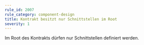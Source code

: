 ```yaml
---
rule_id: 2007
rule_category: component-design
title: Kontrakt besitzt nur Schnittstellen im Root
severity: 1
---
```

Im Root des Kontrakts dürfen nur Schnittstellen definiert werden.

